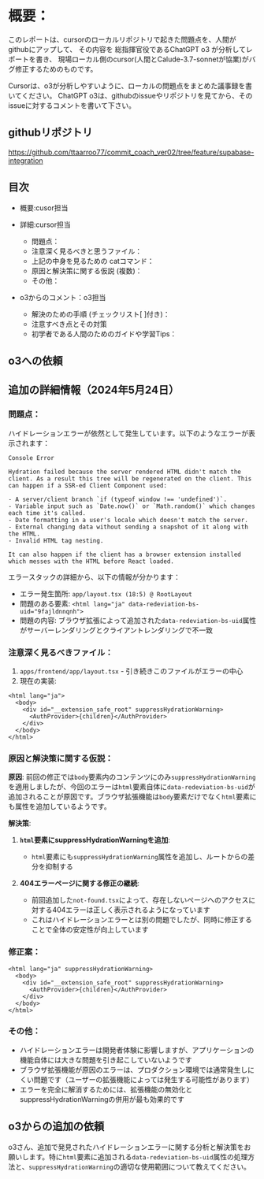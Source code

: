 # 概要：

このレポートは、cursorのローカルリポジトリで起きた問題点を、人間がgithubにアップして、
その内容を 総指揮官役であるChatGPT o3 が分析してレポートを書き、
現場ローカル側のcursor(人間とCalude-3.7-sonnetが協業)がバグ修正するためのものです。

Cursorは、o3が分析しやすいように、ローカルの問題点をまとめた議事録を書いてください。
ChatGPT o3は、githubのissueやリポジトリを見てから、そのissueに対するコメントを書いて下さい。

## githubリポジトリ
https://github.com/ttaarroo77/commit_coach_ver02/tree/feature/supabase-integration


## 目次

- 概要:cusor担当
- 詳細:cursor担当
  - 問題点：
  - 注意深く見るべきと思うファイル：
  - 上記の中身を見るための catコマンド：
  - 原因と解決策に関する仮説 (複数)：
  - その他：

- o3からのコメント：o3担当
  - 解決のための手順 (チェックリスト[ ]付き)：
  - 注意すべき点とその対策
  - 初学者である人間のためのガイドや学習Tips：

## o3への依頼

## 追加の詳細情報（2024年5月24日）

### 問題点：
ハイドレーションエラーが依然として発生しています。以下のようなエラーが表示されます：

```
Console Error

Hydration failed because the server rendered HTML didn't match the client. As a result this tree will be regenerated on the client. This can happen if a SSR-ed Client Component used:

- A server/client branch `if (typeof window !== 'undefined')`.
- Variable input such as `Date.now()` or `Math.random()` which changes each time it's called.
- Date formatting in a user's locale which doesn't match the server.
- External changing data without sending a snapshot of it along with the HTML.
- Invalid HTML tag nesting.

It can also happen if the client has a browser extension installed which messes with the HTML before React loaded.
```

エラースタックの詳細から、以下の情報が分かります：
- エラー発生箇所: `app/layout.tsx (18:5) @ RootLayout`
- 問題のある要素: `<html lang="ja" data-redeviation-bs-uid="9fajldnnqnh">`
- 問題の内容: ブラウザ拡張によって追加された`data-redeviation-bs-uid`属性がサーバーレンダリングとクライアントレンダリングで不一致

### 注意深く見るべきファイル：
1. `apps/frontend/app/layout.tsx` - 引き続きこのファイルがエラーの中心
2. 現在の実装:
```tsx
<html lang="ja">
  <body>
    <div id="__extension_safe_root" suppressHydrationWarning>
      <AuthProvider>{children}</AuthProvider>
    </div>
  </body>
</html>
```

### 原因と解決策に関する仮説：

**原因**:
前回の修正では`body`要素内のコンテンツにのみ`suppressHydrationWarning`を適用しましたが、今回のエラーは`html`要素自体に`data-redeviation-bs-uid`が追加されることが原因です。ブラウザ拡張機能は`body`要素だけでなく`html`要素にも属性を追加しているようです。

**解決策**:
1. **`html`要素にsuppressHydrationWarningを追加**:
   - `html`要素にも`suppressHydrationWarning`属性を追加し、ルートからの差分を抑制する

2. **404エラーページに関する修正の継続**:
   - 前回追加した`not-found.tsx`によって、存在しないページへのアクセスに対する404エラーは正しく表示されるようになっています
   - これはハイドレーションエラーとは別の問題でしたが、同時に修正することで全体の安定性が向上しています

### 修正案：

```tsx
<html lang="ja" suppressHydrationWarning>
  <body>
    <div id="__extension_safe_root" suppressHydrationWarning>
      <AuthProvider>{children}</AuthProvider>
    </div>
  </body>
</html>
```

### その他：
- ハイドレーションエラーは開発者体験に影響しますが、アプリケーションの機能自体には大きな問題を引き起こしていないようです
- ブラウザ拡張機能が原因のエラーは、プロダクション環境では通常発生しにくい問題です（ユーザーの拡張機能によっては発生する可能性があります）
- エラーを完全に解消するためには、拡張機能の無効化とsuppressHydrationWarningの併用が最も効果的です

## o3からの追加の依頼

o3さん、追加で発見されたハイドレーションエラーに関する分析と解決策をお願いします。特に`html`要素に追加される`data-redeviation-bs-uid`属性の処理方法と、`suppressHydrationWarning`の適切な使用範囲について教えてください。
